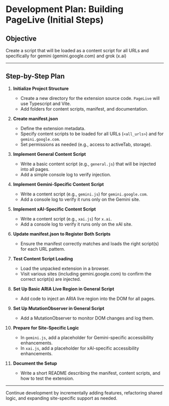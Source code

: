 # Development Plan: Building PageLive (Initial Steps)

## Objective

Create a script that will be loaded as a content script for all URLs and specifically for gemini (gemini.google.com) and grok (x.ai)

---

## Step-by-Step Plan

1. **Initialize Project Structure**

   - Create a new directory for the extension source code. `PageLive` will use Typescript and Vite.
   - Add folders for content scripts, manifest, and documentation.

2. **Create manifest.json**

   - Define the extension metadata.
   - Specify content scripts to be loaded for all URLs (`<all_urls>`) and for `gemini.google.com`.
   - Set permissions as needed (e.g., access to activeTab, storage).

3. **Implement General Content Script**

   - Write a basic content script (e.g., `general.js`) that will be injected into all pages.
   - Add a simple console log to verify injection.

4. **Implement Gemini-Specific Content Script**

   - Write a content script (e.g., `gemini.js`) for `gemini.google.com`.
   - Add a console log to verify it runs only on the Gemini site.

5. **Implement xAI-Specific Content Script**

   - Write a content script (e.g., `xai.js`) for `x.ai`.
   - Add a console log to verify it runs only on the xAI site.

6. **Update manifest.json to Register Both Scripts**

   - Ensure the manifest correctly matches and loads the right script(s) for each URL pattern.

7. **Test Content Script Loading**

   - Load the unpacked extension in a browser.
   - Visit various sites (including gemini.google.com) to confirm the correct script(s) are injected.

8. **Set Up Basic ARIA Live Region in General Script**

    - Add code to inject an ARIA live region into the DOM for all pages.

9. **Set Up MutationObserver in General Script**

    - Add a MutationObserver to monitor DOM changes and log them.

10. **Prepare for Site-Specific Logic**

    - In `gemini.js`, add a placeholder for Gemini-specific accessibility enhancements.
    - In `xai.js`, add a placeholder for xAI-specific accessibility enhancements.

11. **Document the Setup**

    - Write a short README describing the manifest, content scripts, and how to test the extension.

---

Continue development by incrementally adding features, refactoring shared logic, and expanding site-specific support as needed.
